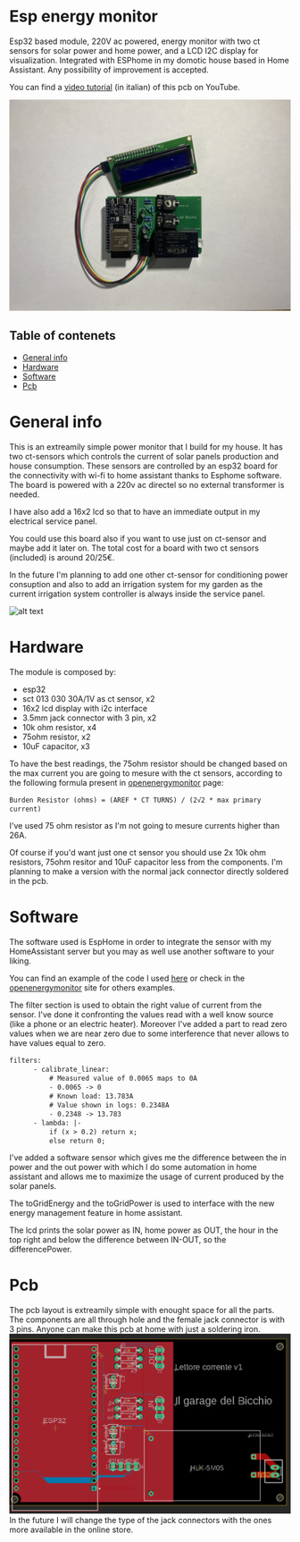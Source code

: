 # Esp energy monitor
Esp32 based module, 220V ac powered, energy monitor with two ct sensors for solar power and home power, and a LCD I2C display for visualization. Integrated with ESPhome in my domotic house based in Home Assistant.
Any possibility of improvement is accepted.

You can find a [video tutorial](https://www.youtube.com/watch?v=UY-CO4Zc2r0) (in italian) of this pcb on YouTube.

![alt text](/images/final-pcb.jpg)

## Table of contenets
* [General info](#general-info)
* [Hardware](#hardware)
* [Software](#software)
* [Pcb](#pcb)

# General info
This is an extreamily simple power monitor that I build for my house. It has two ct-sensors which controls the current of solar panels production and house consumption. These sensors are controlled by an esp32 board for the connectivity with wi-fi to home assistant thanks to Esphome software.
The board is powered with a 220v ac directel so no external transformer is needed.

I have also add a 16x2 lcd so that to have an immediate output in my electrical service panel.

You could use this board also if you want to use just on ct-sensor and maybe add it later on. The total cost for a board with two ct sensors (included) is around 20/25€.

In the future I'm planning to add one other ct-sensor for conditioning power consuption and also to add an irrigation system for my garden as the current irrigation system controller is always inside the service panel.

![alt text](/images/pcb-installed.png)

# Hardware
The module is composed by:
* esp32
* sct 013 030 30A/1V as ct sensor, x2
* 16x2 lcd display with i2c interface
* 3.5mm jack connector with 3 pin, x2
* 10k ohm resistor, x4
* 75ohm resistor, x2
* 10uF capacitor, x3

To have the best readings, the 75ohm resistor should be changed based on the max current you are going to mesure with the ct sensors, according to the following formula present in [openenergymonitor](https://learn.openenergymonitor.org/electricity-monitoring/ct-sensors/interface-with-arduino) page:
```
Burden Resistor (ohms) = (AREF * CT TURNS) / (2√2 * max primary current)
```
I've used 75 ohm resistor as I'm not going to mesure currents higher than 26A.

Of course if you'd want just one ct sensor you should use 2x 10k ohm resistors, 75ohm resitor and 10uF capacitor less from the components.
I'm planning to make a version with the normal jack connector directly soldered in the pcb.

# Software
The software used is EspHome in order to integrate the sensor with my HomeAssistant server but you may as well use another software to your liking.

You can find an example of the code I used [here](https://github.com/zioCristia/esp-energyMonitor/blob/main/energy-monitor.yaml.example) or check in the [openenergymonitor](https://learn.openenergymonitor.org/electricity-monitoring/ct-sensors/how-to-build-an-arduino-energy-monitor-measuring-current-only?redirected=true) site for others examples.

The filter section is used to obtain the right value of current from the sensor. I've done it confronting the values read with a well know source (like a phone or an electric heater).
Moreover I've added a part to read zero values when we are near zero due to some interference that never allows to have values equal to zero.
```
filters:
      - calibrate_linear:
          # Measured value of 0.0065 maps to 0A
          - 0.0065 -> 0
          # Known load: 13.783A
          # Value shown in logs: 0.2348A
          - 0.2348 -> 13.783
      - lambda: |-
          if (x > 0.2) return x;
          else return 0;
```

I've added a software sensor which gives me the difference between the in power and the out power with which I do some automation in home assistant and allows me to maximize the usage of current produced by the solar panels.

The toGridEnergy and the toGridPower is used to interface with the new energy management feature in home assistant.

The lcd prints the solar power as IN, home power as OUT, the hour in the top right and below the difference between IN-OUT, so the differencePower.

# Pcb
The pcb layout is extreamily simple with enought space for all the parts. The components are all through hole and the female jack connector is with 3 pins. Anyone can make this pcb at home with just a soldering iron.
![alt text](/images/pcbLayout.png)
In the future I will change the type of the jack connectors with the ones more available in the online store.
